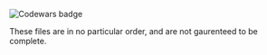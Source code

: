 ![Codewars badge](https://www.codewars.com/users/SamuelEllertson/badges/large)

These files are in no particular order, and are not gaurenteed to be complete.
